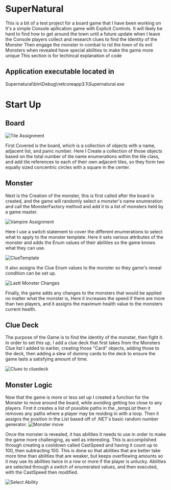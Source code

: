 # SuperNatural
 This is a bit of a test project for a board game that I have been working on
 It's a simple Console apllication game with Explicit Controls.
 It will likely be hard to find how to get around the town until a future update when I leave the Console
 players collect and research clues to find the Identity of the Monster
 Then engage the monster in combat to rid the town of its evil
 Monsters when revealed have special abilities to make the game more unique
 This section is for techincal explanation of code
 
 ## Application executable located in 
 Supernatural\bin\Debug\netcoreapp3.1\Supernatural.exe
 
 # Start Up
 ## Board
 ![Tile Assignment](https://user-images.githubusercontent.com/32439939/75485268-a0a6a200-5967-11ea-967e-aeb89db3fde1.png)

First Covered is the board, which is a collection of objects with a name, adjacent list, and panic number. Here I Create a collection of those objects based on the total number of tile name enumerations within the tile class, and add tile references to each of their own adjacent tiles, so they form two equally sized concentric circles with a square in the center.

## Monster
Next is the Creation of the monster, this is first called after the board is created, and the game will randomly select a monster's name enumeration and call the MonsterFactory method and add it to a list of monsters held by a game master.

![Vampire Assignment](https://user-images.githubusercontent.com/32439939/75485269-a13f3880-5967-11ea-86d3-6110ded7828c.png)

Here I use a switch statement to cover the different enumerations to select what to apply to the monster template. Here it sets various attributes of the monster and adds the Enum values of their abilities so the game knows what they can use.

![ClueTemplate](https://user-images.githubusercontent.com/32439939/75485258-9edcde80-5967-11ea-8cbe-bc308cd4c7f0.png)

It also assigns the Clue Enum values to the monster so they game's reveal condition can be set up.

![Lastt Monster Changes](https://user-images.githubusercontent.com/32439939/75485259-9edcde80-5967-11ea-847a-fa8769b88def.png)

Finally, the game adds any changes to the monsters that would be applied no matter what the monster is, Here it increases the speed if there are more than two players, and it assigns the maximum health value to the monsters current health.

## Clue Deck
The purpose of the Game is to find the identity of the monster, then fight it. In order to set this up, I add a clue deck that first takes from the Monsters Clue list I added to earlier, creating those "Card" objects, adding those to the deck, then adding a slew of dummy cards to the deck to ensure the game lasts a satisfying amount of time.

![Clues to cluedeck](https://user-images.githubusercontent.com/32439939/75485254-9e444800-5967-11ea-815a-9d4c66a2a450.png)

## Monster Logic
Now that the game is more or less set up I created a function for the Monster to move around the board, while avoiding getting too close to any players. First it creates a list of possible paths in the _\_tempList_  then it removes any paths where a player may be residing in with a loop. Then it assigns the position in the List based off of .NET's basic random number generator.
![Monster move](https://user-images.githubusercontent.com/32439939/75485261-9f757500-5967-11ea-8118-6f9bd09fabfd.png)

Once the monster is revealed, it has abilities it needs to use in order to make the game more challenging, as well as interesting. This is accomplished through creating a cooldown called CastSpeed and having it count up to 100, then subtracting 100. This is done so that abilities that are better take more time than abilities that are weaker, but keeps overflowing amounts so it may use its abilities twice in a row or more if the player is unlucky. Abilities are selected through a switch of enumerated values, and then executed, with the CastSpeed then modified.

![Select Ability](https://user-images.githubusercontent.com/32439939/75485265-a00e0b80-5967-11ea-8e32-63ec378f354e.png)
